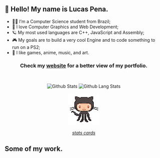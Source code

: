 <!-- ### <img src="https://github.githubassets.com/images/mona-whisper.gif" width="45"> Hello there! -->

<!--<hr>

<!--![Lucas Pena](https://github.com/lucpena/lucpena/blob/master/me.jpg) -->

<!--
**lucpena/lucpena** is a ✨ _special_ ✨ repository because its `README.md` (this file) appears on your GitHub profile.

Here are some ideas to get you started:

- 🔭 I’m currently working on ...
- 🌱 I’m currently learning ...
- 👯 I’m looking to collaborate on ...
- 🤔 I’m looking for help with ...
- 💬 Ask me about ...
- 📫 How to reach me: ...
- 😄 Pronouns: ...
- ⚡ Fun fact: ...

-->
<h2 align="">👋 Hello! My name is Lucas Pena.</h2>


- 👨‍💻 I’m a Computer Science student from Brazil;
- 🎥 I love Computer Graphics and Web Development;
- 🪐 My most used languages are C++, JavaScript and Assembly;
- 🎮 My goals are to build a very cool Engine and to code something to run on a PS2;
- 🎨 I like games, anime, music, and art.

<h3 align="center"> Check my <a href="https://www.lucaspena.dev">website</a> for a better view of my portfolio.</h3>

<br>


<p align="center">
    <img src="https://github-readme-stats.vercel.app/api?username=lucpena&show_icons=true&theme=synthwave" alt="Github Stats" width="420"/>
    <img src="https://github-readme-stats.vercel.app/api/top-langs/?username=lucpena&layout=compact&theme=synthwave" alt="Github Lang Stats" width="353">
</p>

<p align="center">
    <img src="https://github.com/lucpena/lucpena/blob/master/octocat-anime.gif" alt="Octocat" width="100">
</p>

*<p align="center">[stats cards](https://github.com/anuraghazra/github-readme-stats)</p>*


<h2 align="">Some of my work.</h2>
